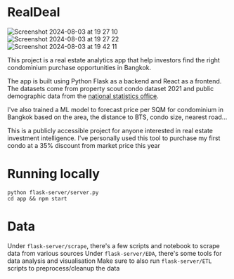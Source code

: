 # RealDeal

![Screenshot 2024-08-03 at 19 27 10](https://github.com/user-attachments/assets/ad6f1354-880d-419e-a6c4-cf5f8bf8a754)
![Screenshot 2024-08-03 at 19 27 22](https://github.com/user-attachments/assets/81996a96-bec4-4017-ac77-f4f1dabf6490)
![Screenshot 2024-08-03 at 19 42 11](https://github.com/user-attachments/assets/4f0d817b-cc3e-4455-9521-d31bbd3d38f3)


This project is a real estate analytics app that help investors find the right condominium purchase opportunities in Bangkok.

The app is built using Python Flask as a backend and React as a frontend. The datasets come from property scout condo dataset 2021 and public demographic data from the [national statistics office](https://stat.bora.dopa.go.th/stat/statnew/statMenu/newStat/home.php).

I've also trained a ML model to forecast price per SQM for condominium in Bangkok based on the area, the distance to BTS, condo size, nearest road...

This is a publicly accessible project for anyone interested in real estate investment intelligence. I've personally used this tool to purchase my first condo at a 35% discount from market price this year

# Running locally

```
python flask-server/server.py
cd app && npm start
```

# Data

Under `flask-server/scrape`, there's a few scripts and notebook to scrape data from various sources
Under `flask-server/EDA`, there's some tools for data analysis and visualisation
Make sure to also run `flask-server/ETL` scripts to preprocess/cleanup the data
